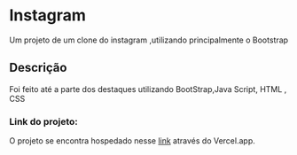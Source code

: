 # Instagram #
Um projeto de um clone do instagram ,utilizando principalmente o Bootstrap

## Descrição ## 

Foi feito até a parte dos destaques utilizando BootStrap,Java Script, HTML , CSS

### Link do projeto:
O projeto se encontra hospedado nesse [link](https://instagram-neon-seven.vercel.app/) através do Vercel.app.

